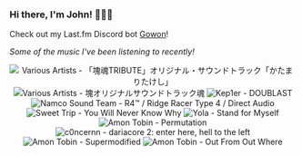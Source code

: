 ### Hi there, I'm John! 🏄🏻‍♂️

Check out my Last.fm Discord bot [Gowon](http://gowon.ca)!

_Some of the music I've been listening to recently!_


<!-- lastfm -->
<p align="center"><img src="https://lastfm.freetls.fastly.net/i/u/64s/3f3e173dead460263ba3a7d2f04596de.jpg" title="Various Artists - 「塊魂TRIBUTE」オリジナル・サウンドトラック「かたまりたけし」"> <img src="https://lastfm.freetls.fastly.net/i/u/64s/7426648a1809c5c3c99b9341d03b7954.jpg" title="Various Artists - 塊オリジナルサウンドトラック魂"> <img src="https://lastfm.freetls.fastly.net/i/u/64s/6ebd4603bf1702a148e7c686a70b451b.jpg" title="Kep1er - DOUBLAST"> <img src="https://lastfm.freetls.fastly.net/i/u/64s/93eb49068b172be27c3e74220232edc1.jpg" title="Namco Sound Team - R4™ / Ridge Racer Type 4 / Direct Audio"> <img src="https://lastfm.freetls.fastly.net/i/u/64s/8a57f395a7b21653e569012419d602d6.jpg" title="Sweet Trip - You Will Never Know Why"> <img src="https://lastfm.freetls.fastly.net/i/u/64s/afee6025668b21a38c66de6d15b4e543.jpg" title="Yola - Stand for Myself"> <img src="https://lastfm.freetls.fastly.net/i/u/64s/7963978124c87b5120f9b2eff4a74228.jpg" title="Amon Tobin - Permutation"> <img src="https://lastfm.freetls.fastly.net/i/u/64s/bc31b870bd428ba37802a5a72f3c3b8f.jpg" title="c0ncernn - dariacore 2: enter here, hell to the left"> <img src="https://lastfm.freetls.fastly.net/i/u/64s/82c14211f96b07c3a9cd53c5b3fc2ca2.jpg" title="Amon Tobin - Supermodified"> <img src="https://lastfm.freetls.fastly.net/i/u/64s/782f46a1cf9f88975e33ab2cbc0e695f.jpg" title="Amon Tobin - Out From Out Where"> </p>
